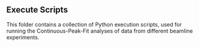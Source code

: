Execute Scripts
-----------

This folder contains a collection of Python execution scripts, used for running the Continuous-Peak-Fit analyses of data from different beamline experiments.